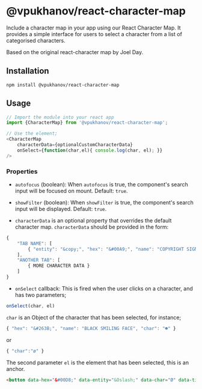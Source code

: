 # @vpukhanov/react-character-map

Include a character map in your app using our React Character Map. It provides a simple interface for users to select a character from a list of categorised characters.

Based on the original react-character map by Joel Day.

## Installation

```
npm install @vpukhanov/react-character-map
```


## Usage

```js
// Import the module into your react app
import {CharacterMap} from '@vpukhanov/react-character-map';
```

```js
// Use the element;
<CharacterMap
	characterData={optionalCustomCharacterData}
	onSelect={function(char,el){ console.log(char, el); }}
/>
```


### Properties

* `autofocus` (boolean): When `autofocus` is true, the component's search input will be focused on mount. Default: `true`.

* `showFilter` (boolean): When `showFilter` is true, the component's search input will be displayed. Default: `true`.

* `characterData` is an optional property that overrides the default character map. `characterData` should be provided in the form:
```js
{
    "TAB NAME": [
        { "entity": "&copy;", "hex": "&#00A9;", "name": "COPYRIGHT SIGN", "char": "©" } // char is required
    ],
    "ANOTHER TAB": [
        { MORE CHARACTER DATA }
    ]
}
```

* `onSelect` callback: This is fired when the user clicks on a character, and has two parameters;

```js
onSelect(char, el)
```

`char` is an Object of the character that has been selected, for instance;

```js
{ "hex": "&#263B;", "name": "BLACK SMILING FACE", "char": "☻" }
```
or
```js
{ "char":"ø" }
```

The second parameter `el` is the element that has been selected, this is an anchor.
```html
<button data-hex="&#00D8;" data-entity="&Oslash;" data-char="Ø" data-title="LATIN CAPITAL LETTER O WITH STROKE">Ø</button>
```
